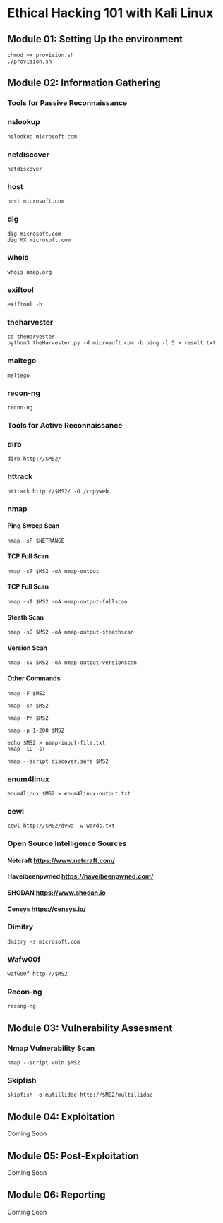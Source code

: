 # Ethical Hacking 101 with Kali Linux

## Module 01: Setting Up the environment

```
chmod +x provision.sh
./provision.sh
```

## Module 02: Information Gathering

### Tools for Passive Reconnaissance

### nslookup

```
nslookup microsoft.com
```

### netdiscover

```
netdiscover
```

### host
```
host microsoft.com
```

### dig

```
dig microsoft.com
dig MX microsoft.com
```

### whois

```
whois nmap.org
```

### exiftool

```
exiftool -h
```

### theharvester

```
cd theHarvester
python3 theHarvester.py -d microsoft.com -b bing -l 5 > result.txt
```

### maltego

```
maltego
```

### recon-ng

```
recon-ng
```


### Tools for Active Reconnaissance

### dirb

```
dirb http://$MS2/
```




### httrack

```
httrack http://$MS2/ -O /copyweb
```

### nmap

#### Ping Sweep Scan

```
nmap -sP $NETRANGE
```

#### TCP Full Scan

```
nmap -sT $MS2 -oA nmap-output
```

#### TCP Full Scan
```
nmap -sT $MS2 -oA nmap-output-fullscan
```

#### Steath Scan
```
nmap -sS $MS2 -oA nmap-output-steathscan
```

#### Version Scan
```
nmap -sV $MS2 -oA nmap-output-versionscan
```

#### Other Commands
```
nmap -F $MS2

nmap -sn $MS2

nmap -Pn $MS2
 
nmap -p 1-200 $MS2

echo $MS2 > nmap-input-file.txt
nmap -iL -sT

nmap --script discover,safe $MS2
```

### enum4linux

```
enum4linux $MS2 > enum4linux-output.txt
```

### cewl

```
cewl http://$MS2/dvwa -w words.txt
```

### Open Source Intelligence Sources
#### Netcraft https://www.netcraft.com/
#### Haveibeenpwned https://haveibeenpwned.com/
#### SHODAN https://www.shodan.io
#### Censys https://censys.io/

### Dimitry

```
dmitry -s microsoft.com
```

### Wafw00f

```
wafw00f http://$MS2
```


### Recon-ng
```
recong-ng
```

## Module 03: Vulnerability Assesment

### Nmap Vulnerability Scan

```
nmap --script vuln $MS2
```


### Skipfish

```
skipfish -o mutillidae http://$MS2/multillidae
```

## Module 04: Exploitation

Coming Soon

## Module 05: Post-Exploitation

Coming Soon

## Module 06: Reporting

Coming Soon